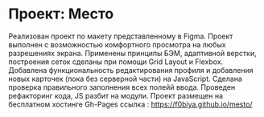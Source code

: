 # Проект: Место
Реализован проект по макету представленному в Figma.
Проект выполнен с возможностью комфортного просмотра на любых разрешениях экрана.
Применены принципы БЭМ, адаптивной верстки, построения сеток сделаны при помощи  Grid Layout и Flexbox.
Добавлена функциональность редактирования профиля и добавления новых карточек (пока без серверной части) на JavaScript.
Сделана проверка правильного заполнения всех полейй ввода.
Проведен рефакторинг кода, JS разбит на модули.
Проект размещен на бесплатном хостинге Gh-Pages ссылка :
https://f0biya.github.io/mesto/
